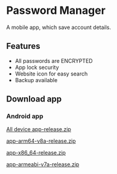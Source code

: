 # Password Manager

A mobile app, which save account details.

## Features
- All passwords are ENCRYPTED
- App lock security
- Website icon for easy search
- Backup available

## Download app
### Android app
[All device app-release.zip](https://github.com/nsdahile/password-manager/files/5965203/app-release.zip)

[app-arm64-v8a-release.zip](https://github.com/nsdahile/password-manager/files/5965201/app-arm64-v8a-release.zip)

[app-x86_64-release.zip](https://github.com/nsdahile/password-manager/files/5965205/app-x86_64-release.zip)

[app-armeabi-v7a-release.zip](https://github.com/nsdahile/password-manager/files/5965202/app-armeabi-v7a-release.zip)